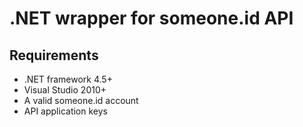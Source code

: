 # .NET wrapper for someone.id API


## Requirements 
* .NET framework 4.5+
* Visual Studio 2010+
* A valid someone.id account
* API application keys
